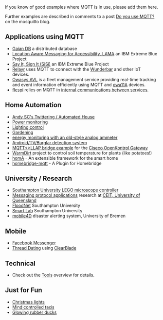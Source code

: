 If you know of good examples where MQTT is in use, please add them here.

Further examples are described in comments to a post [Do you use MQTT?](http://mosquitto.org/2012/01/do-you-use-mqtt/) on the mosquitto blog.

## Applications using MQTT

*  [Gaian DB](https://www.ibm.com/developerworks/community/groups/service/html/communityview?communityUuid=f6ce657b-f385-43b2-8350-458e6e4a344f) a distributed database
*  [Location Aware Messaging for Accessibility, LAMA](http://mqtt.org/projects/lama) an IBM Extreme Blue Project
*  [Say It, Sign It (SiSi)](http://mqtt.org/projects/sisi) an IBM Extreme Blue Project
*  [Relayr](https://relayr.io) uses MQTT to connect with the [Wunderbar](https://relayr.io/wunderbar) and other IoT devices.
*  [Owasys AVL](https://flotas.owasys.com/en) is a fleet management service providing real-time tracking and event information efficiently using MQTT and [owa11A](http://www.owasys.com/en/products/owa11) devices.
*  [flespi](https://flespi.com/platform) relies on MQTT in [internal communications between services](https://flespi.com/blog/mbus-the-mqtt-flespi-style-and-the-opportunities-it-brings-along).

## Home Automation

*  [Andy SC's Twittering / Automated House](http://mqtt.org/projects/andy_house)
*  [Power monitoring](https://stanford-clark.com/andy_house.html)
*  [Lighting control](http://chris.yeoh.info/?p=188)
*  [Gardening](http://www.ossmedicine.org/home_automation/arduino/12/watering-the-garden-oss-style-a-year-with-some-open-hardware/)
*  [energy monitoring with an old-style analog ammeter](http://chemicaloliver.net/arduino/mqtt-and-ammeters/)
*  [Android/TV/Burglar detection system](http://www.hardill.me.uk/wordpress/?p=204)
*  [MQTT<>LLAP bridge example](https///github.com/dpslwk/OpenKontrol-Gateway) for the [ Ciseco OpenKontrol Gateway](http://shop.ciseco.co.uk/openkontrol-gateway-starter/ ) 
*  [WarmDirt](http://www.spudcentral.com/potd/120318.html) project to control soil temperature for plants (like potatoes!)
*  [homA](https://github.com/binarybucks/homA) - An extensible framework for the smart home
*  [homebridge-mqtt](https://github.com/cflurin/homebridge-mqtt) - A Plugin for Homebridge

## University / Research
*  [Southampton University LEGO microscope controller](http://eprints.soton.ac.uk/45432/)
*  [Messaging protocol applications](http://ceit.uq.edu.au/content/messaging-protocol-applications) research at [CEIT, University of Queensland](http://ceit.uq.edu.au)
*  [FloodNet](http://mqtt.org/projects/floodnet) Southampton University
*  [Smart Lab](http://mqtt.org/projects/smart-lab) Southampton University
*  [mobile4D](http://mobile4d.capacitylab.org/) disaster alerting system, University of Bremen 

## Mobile
*  [Facebook Messenger](http://www.facebook.com/notes/facebook-engineering/building-facebook-messenger/10150259350998920)
* [Thread Dating](http://threaddating.com/) using [ClearBlade](https.clearblade.com)

##  Technical 
*  Check out the [Tools](tools) overview for details.

## Just for Fun
*  [Christmas lights](http://www.lauracowen.co.uk/blog/2010/02/09/electricity-monitoring-with-christmas-lights-and-arduino/)
*  [Mind controlled taxis](http://knolleary.net/2010/04/22/how-i-got-onto-prime-time-bbc-one/)
*  [Glowing rubber ducks](https://eightbar.eu-gb.mybluemix.net/2009/03/12/the-amazing-mqtt-enabled-ducks/)